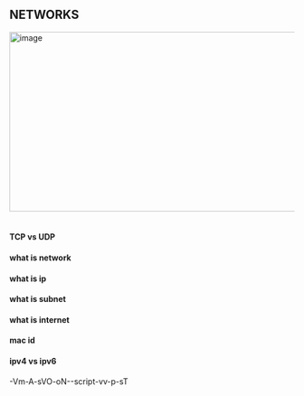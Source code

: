 ## NETWORKS<br>
<img width="566" height="318" alt="image" src="https://github.com/user-attachments/assets/afbd274c-a36f-4f5f-b01c-cbfe58683d46" /><br><br>
#### TCP vs UDP

#### what is network
#### what is ip
#### what is subnet
#### what is internet
#### mac id
#### ipv4 vs ipv6

-Vm-A-sVO-oN--script-vv-p-sT








